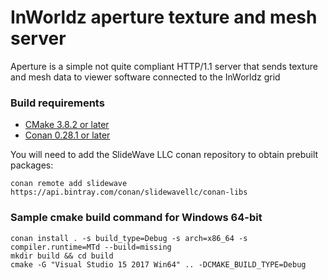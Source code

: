 # InWorldz aperture texture and mesh server

Aperture is a simple not quite compliant HTTP/1.1 server that sends texture and
mesh data to viewer software connected to the InWorldz grid

### Build requirements
- [CMake 3.8.2 or later](https://cmake.org/)
- [Conan 0.28.1 or later](https://www.conan.io/)

You will need to add the SlideWave LLC conan repository to obtain prebuilt packages:
```
conan remote add slidewave https://api.bintray.com/conan/slidewavellc/conan-libs
```

### Sample cmake build command for Windows 64-bit

```
conan install . -s build_type=Debug -s arch=x86_64 -s compiler.runtime=MTd --build=missing
mkdir build && cd build
cmake -G "Visual Studio 15 2017 Win64" .. -DCMAKE_BUILD_TYPE=Debug
```
